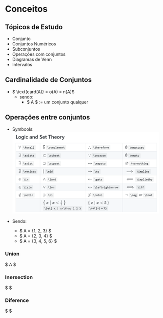 # Conceitos

## Tópicos de Estudo
- Conjunto
- Conjuntos Numéricos
- Subconjuntos
- Operações com conjuntos
- Diagramas de Venn
- Intervalos

## Cardinalidade de Conjuntos
- $ \text{card(A)} = o(A) = n(A)$
	- sendo:
		- $ A $ := um conjunto qualquer

## Operações entre conjuntos
- Symbools:
![](img/set-logic-symbols.png)

- Sendo:
	- $ A = {1, 2, 3} $
	- $ A = {2, 3, 4} $
	- $ A = {3, 4, 5, 6} $

### Union
$ A $

### Inersection
$ $

### Diference
$ $